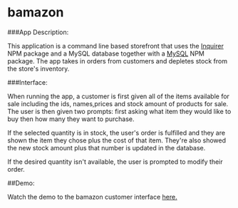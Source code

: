# bamazon

###App Description:

This application is a command line based storefront that uses the [Inquirer](https://www.npmjs.com/package/inquirer) NPM package and a MySQL database together with a [MySQL](https://www.npmjs.com/package/mysql) NPM package. The app takes in orders from customers and depletes stock from the store's inventory.


###Interface:

When running the app, a customer is first given all of the items available for sale including the ids, names,prices and stock amount of products for sale. The user is then given two prompts: first asking what item they would like to buy then how many they want to purchase.

If the selected quantity is in stock, the user's order is fulfilled and they are shown the item they chose plus the cost of that item. They're also showed the new stock amount plus that number is updated in the database.

If the desired quantity isn't available, the user is prompted to modify their order.

##Demo:

Watch the demo to the bamazon customer interface [here.](https://drive.google.com/file/d/1gYyD06qjvUDW1RP7c4SJxvcaeKh-wDZI/view)